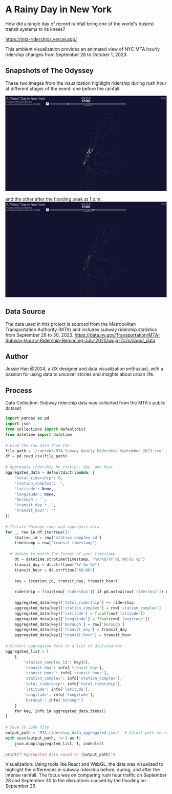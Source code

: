# A Rainy Day in New York

How did a single day of record rainfall bring one of the world's busiest transit systems to its knees?

https://mta-riderships.vercel.app/

This ambient visualization provides an animated view of NYC MTA hourly ridership changes from September 28 to October 1, 2023.

## Snapshots of The Odyssey

These two images from the visualization highlight ridership during rush hour at different stages of the event: one before the rainfall:

![Image 1](https://github.com/JessieJessJe/mta-riderships/blob/cd1cd0abf9cf242afd7d748acd28da17d0ce13c7/src/assets/0928_1700.png)

and the other after the flooding peak at 1 p.m.
![Image 2](https://github.com/JessieJessJe/mta-riderships/blob/cd1cd0abf9cf242afd7d748acd28da17d0ce13c7/src/assets/0929_1700.png)

## Data Source

The data used in this project is sourced from the Metropolitan Transportation Authority (MTA) and includes subway ridership statistics from September 28 to 30, 2023.
https://data.ny.gov/Transportation/MTA-Subway-Hourly-Ridership-Beginning-July-2020/wujg-7c2s/about_data

## Author

Jessie Han @2024, a UX designer and data visualization enthusiast, with a passion for using data to uncover stories and insights about urban life.

## Process

Data Collection: Subway ridership data was collected from the MTA's public dataset

```python
import pandas as pd
import json
from collections import defaultdict
from datetime import datetime

# Load the raw data from CSV
file_path = '/content/MTA Subway Hourly Ridership September 2023.csv'  # Adjust path to your local file
df = pd.read_csv(file_path)

# Aggregate ridership by station, day, and hour
aggregated_data = defaultdict(lambda: {
    'total_ridership': 0,
    'station_complex': '',
    'latitude': None,
    'longitude': None,
    'borough': '',
    'transit_day': '',
    'transit_hour': ''
})

# Iterate through rows and aggregate data
for _, row in df.iterrows():
    station_id = row['station_complex_id']
    timestamp = row['transit_timestamp']

  # Update to match the format of your timestamp
    dt = datetime.strptime(timestamp, "%m/%d/%Y %I:%M:%S %p")
    transit_day = dt.strftime("%Y-%m-%d")
    transit_hour = dt.strftime("%H:00")

    key = (station_id, transit_day, transit_hour)

    ridership = float(row['ridership']) if pd.notna(row['ridership']) else 0

    aggregated_data[key]['total_ridership'] += ridership
    aggregated_data[key]['station_complex'] = row['station_complex']
    aggregated_data[key]['latitude'] = float(row['latitude'])
    aggregated_data[key]['longitude'] = float(row['longitude'])
    aggregated_data[key]['borough'] = row['borough']
    aggregated_data[key]['transit_day'] = transit_day
    aggregated_data[key]['transit_hour'] = transit_hour

# Convert aggregated data to a list of dictionaries
aggregated_list = [
    {
        'station_complex_id': key[0],
        'transit_day': info['transit_day'],
        'transit_hour': info['transit_hour'],
        'station_complex': info['station_complex'],
        'total_ridership': info['total_ridership'],
        'latitude': info['latitude'],
        'longitude': info['longitude'],
        'borough': info['borough']
    }
    for key, info in aggregated_data.items()
]

# Save to JSON file
output_path = 'MTA_ridership_data_aggregated.json'  # Adjust path as needed
with open(output_path, 'w') as f:
    json.dump(aggregated_list, f, indent=4)

print(f"Aggregated data saved to {output_path}")

```

Visualization: Using tools like React and WebGL, the data was visualized to highlight the differences in subway ridership before, during, and after the intense rainfall. The focus was on comparing rush hour traffic on September 28 and September 30 to the disruptions caused by the flooding on September 29.
